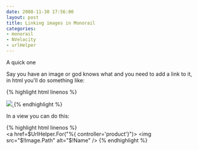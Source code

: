 ```yaml
---
date: 2008-11-30 17:56:00
layout: post
title: Linking images in Monorail
categories:
- monorail
- NVelocity
- urlHelper
---
```

A quick one

Say you have an image or god knows what and you need to add a link to it, in html you'll do something like:


{% highlight html linenos %}

<a href="http://foo.bar/something.html">
	<img src="..." /> 
</a>
{% endhighlight %}
    

In a view you can do this:


{% highlight html linenos %}    
<a href=$UrlHelper.For("%{ controller='product'}")>  
    <img src="$!Image.Path" alt="$!Name" />
</a>
{% endhighlight %}